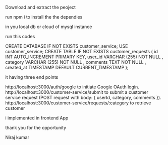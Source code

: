 Download and extract the peoject 

run npm i to install the the dependies 

in you local db or cloud of mysql instance

run this codes 

CREATE
DATABASE IF
NOT
EXISTS
customer_service; USE customer_service;
CREATE
TABLE
IF
NOT
EXISTS
customer_requests (     id
INT
AUTO_INCREMENT
PRIMARY
KEY,     user_id
VARCHAR
(255)
NOT
NULL
,     category
VARCHAR
(255)
NOT
NULL
,     comments TEXT
NOT
NULL
, created_at
TIMESTAMP
DEFAULT
CURRENT_TIMESTAMP
);

it having three end points 

http://localhost:3000/auth/google to initiate Google OAuth login.
http://localhost:3000/customer-service/submit to submit a customer service request (POST request with body: { userId, category, comments }).
http://localhost:3000/customer-service/requests/:category to retrieve customer

i implemented in frontend App

thank you for the opportunity

Niraj kumar

